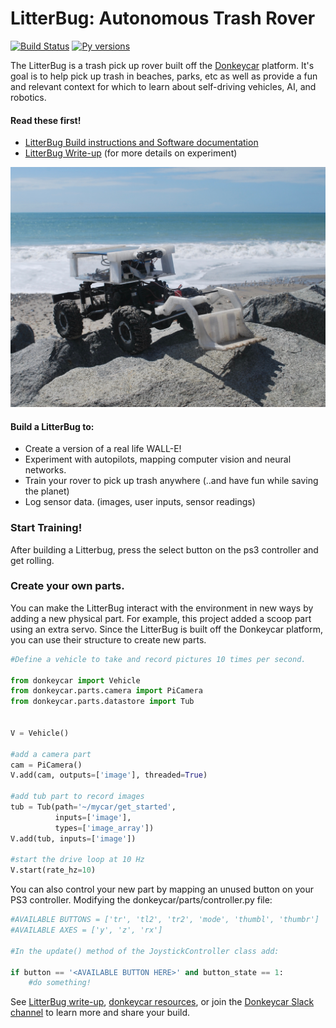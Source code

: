 # LitterBug: Autonomous Trash Rover

[![Build Status](https://travis-ci.org/wroscoe/donkey.svg?branch=dev)](https://travis-ci.org/wroscoe/donkey)
[![Py versions](https://img.shields.io/pypi/pyversions/donkeycar.svg)](https://img.shields.io/pypi/pyversions/donkeycar.svg)

The LitterBug is a trash pick up rover built off the [Donkeycar](https://github.com/wroscoe/donkey) platform. It's goal is to help pick up trash in beaches, parks, etc as well as provide a fun and relevant context for which to learn about self-driving vehicles, AI, and robotics.

#### Read these first!
* [LitterBug Build instructions and Software documentation](https://github.com/mayorquinmachines/LitterBug_donkey/wiki)
* [LitterBug Write-up](https://www.hackster.io/poopityscoop/litterbug-autonomous-trash-rover-765498) (for more details on experiment)

![donkeycar](./docs/assets/build_hardware/litterbug_2.jpg)

#### Build a LitterBug to:
* Create a version of a real life WALL-E!
* Experiment with autopilots, mapping computer vision and neural networks.
* Train your rover to pick up trash anywhere (..and have fun while saving the planet)
* Log sensor data. (images, user inputs, sensor readings)

### Start Training!
After building a Litterbug, press the select button on the ps3 controller and get rolling.

### Create your own parts.
You can make the LitterBug interact with the environment in new ways by adding a new physical part. For example, this project added a scoop part using an extra servo. 
Since the LitterBug is built off the Donkeycar platform, you can use their structure to create new parts. 

```python
#Define a vehicle to take and record pictures 10 times per second.

from donkeycar import Vehicle
from donkeycar.parts.camera import PiCamera
from donkeycar.parts.datastore import Tub


V = Vehicle()

#add a camera part
cam = PiCamera()
V.add(cam, outputs=['image'], threaded=True)

#add tub part to record images
tub = Tub(path='~/mycar/get_started',
          inputs=['image'],
          types=['image_array'])
V.add(tub, inputs=['image'])

#start the drive loop at 10 Hz
V.start(rate_hz=10)
```

You can also control your new part by mapping an unused button on your PS3 controller. Modifying the donkeycar/parts/controller.py file: 
```python
#AVAILABLE BUTTONS = ['tr', 'tl2', 'tr2', 'mode', 'thumbl', 'thumbr']
#AVAILABLE AXES = ['y', 'z', 'rx']

#In the update() method of the JoystickController class add:

if button == '<AVAILABLE BUTTON HERE>' and button_state == 1:
    #do something!

```
See [LitterBug write-up](https://www.hackster.io/poopityscoop/litterbug-autonomous-trash-rover-765498), [donkeycar resources](http://donkeycar.com),
or join the [Donkeycar Slack channel](http://www.donkeycar.com/community.html) to learn more and share your build.
